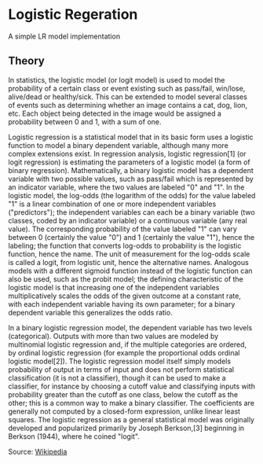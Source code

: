 # Logistic Regeration
A simple LR model implementation

## Theory

In statistics, the logistic model (or logit model) is used to model the probability of a certain class or event existing such as pass/fail, win/lose, alive/dead or healthy/sick. This can be extended to model several classes of events such as determining whether an image contains a cat, dog, lion, etc. Each object being detected in the image would be assigned a probability between 0 and 1, with a sum of one.

Logistic regression is a statistical model that in its basic form uses a logistic function to model a binary dependent variable, although many more complex extensions exist. In regression analysis, logistic regression[1] (or logit regression) is estimating the parameters of a logistic model (a form of binary regression). Mathematically, a binary logistic model has a dependent variable with two possible values, such as pass/fail which is represented by an indicator variable, where the two values are labeled "0" and "1". In the logistic model, the log-odds (the logarithm of the odds) for the value labeled "1" is a linear combination of one or more independent variables ("predictors"); the independent variables can each be a binary variable (two classes, coded by an indicator variable) or a continuous variable (any real value). The corresponding probability of the value labeled "1" can vary between 0 (certainly the value "0") and 1 (certainly the value "1"), hence the labeling; the function that converts log-odds to probability is the logistic function, hence the name. The unit of measurement for the log-odds scale is called a logit, from logistic unit, hence the alternative names. Analogous models with a different sigmoid function instead of the logistic function can also be used, such as the probit model; the defining characteristic of the logistic model is that increasing one of the independent variables multiplicatively scales the odds of the given outcome at a constant rate, with each independent variable having its own parameter; for a binary dependent variable this generalizes the odds ratio.

In a binary logistic regression model, the dependent variable has two levels (categorical). Outputs with more than two values are modeled by multinomial logistic regression and, if the multiple categories are ordered, by ordinal logistic regression (for example the proportional odds ordinal logistic model[2]). The logistic regression model itself simply models probability of output in terms of input and does not perform statistical classification (it is not a classifier), though it can be used to make a classifier, for instance by choosing a cutoff value and classifying inputs with probability greater than the cutoff as one class, below the cutoff as the other; this is a common way to make a binary classifier. The coefficients are generally not computed by a closed-form expression, unlike linear least squares. The logistic regression as a general statistical model was originally developed and popularized primarily by Joseph Berkson,[3] beginning in Berkson (1944), where he coined "logit".

Source: [Wikipedia](https://en.wikipedia.org/wiki/Logistic_regression)
